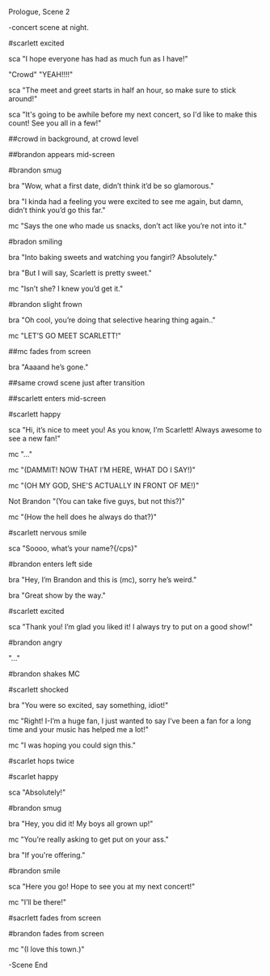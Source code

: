 Prologue, Scene 2

-concert scene at night.

#scarlett excited
    
sca "I hope everyone has had as much fun as I have!"

"Crowd" "YEAH!!!!"

sca "The meet and greet starts in half an hour, so make sure to stick around!"

sca "It's going to be awhile before my next concert, so I'd like to make this count! See you all in a few!"
    
##crowd in background, at crowd level

##brandon appears mid-screen

#brandon smug

bra "Wow, what a first date, didn’t think it’d be so glamorous."

bra "I kinda had a feeling you were excited to see me again, but damn, didn’t think you’d go this far."

mc  "Says the one who made us snacks, don’t act like you’re not into it."

#bradon smiling
    
bra "Into baking sweets and watching you fangirl? Absolutely."
    
bra "But I will say, Scarlett is pretty sweet."

mc  "Isn’t she? I knew you’d get it."

#brandon slight frown
    
bra "Oh cool, you’re doing that selective hearing thing again.."
    
mc  "LET’S GO MEET SCARLETT!"

##mc fades from screen

bra "Aaaand he’s gone."

##same crowd scene just after transition

##scarlett enters mid-screen

#scarlett happy
    
sca "Hi, it’s nice to meet you! As you know, I’m Scarlett! Always awesome to see a new fan!"
    
mc  "…"
   
mc  "(DAMMIT! NOW THAT I’M HERE, WHAT DO I SAY!)"
    
mc  "(OH MY GOD, SHE'S ACTUALLY IN FRONT OF ME!)"
    
Not Brandon "(You can take five guys, but not this?)"

mc  "(How the hell does he always do that?)"

#scarlett nervous smile

sca "Soooo, what’s your name?{/cps}"
    
#brandon enters left side
    
bra "Hey, I’m Brandon and this is (mc), sorry he’s weird."

bra "Great show by the way."

#scarlett excited

sca "Thank you! I’m glad you liked it! I always try to put on a good show!"

#brandon angry

"..."

#brandon shakes MC

#scarlett shocked
    
bra "You were so excited, say something, idiot!"
    
mc  "Right! I-I’m a huge fan, I just wanted to say I’ve been a fan for a long time and your music has helped me a lot!"

mc  "I was hoping you could sign this."

#scarlet hops twice
    
#scarlet happy
    
sca "Absolutely!"
    
#brandon smug

bra "Hey, you did it! My boys all grown up!"

mc  "You’re really asking to get put on your ass."

bra "If you're offering."

#brandon smile
    
sca "Here you go! Hope to see you at my next concert!"
    
mc  "I’ll be there!"
    
#sacrlett fades from screen

#brandon fades from screen
    
mc  "(I love this town.)"
    
-Scene End